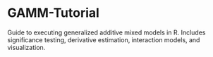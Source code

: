 # GAMM-Tutorial
Guide to executing generalized additive mixed models in R. Includes significance testing, derivative estimation, interaction models, and visualization.
